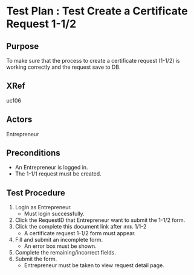 Test Plan : Test Create a Certificate Request 1-1/2
===================================================

## Purpose

To make sure that the process to create a certificate request (1-1/2) is working correctly and the request save to DB.

## XRef

uc106

## Actors

Entrepreneur

## Preconditions

* An Entrepreneur is logged in.
* The 1-1/1 request must be created.

## Test Procedure

1. Login as Entrepreneur.
	* Must login successfully.
2. Click the RequestID that Entrepreneur want to submit the 1-1/2 form.
3. Click the complete this document link after สทช. 1/1-2
	* A certificate request 1-1/2 form must appear.
4. Fill and submit an incomplete form.
	* An error box must be shown.
5. Complete the remaining/incorrect fields.
6. Submit the form.
	* Entrepreneur must be taken to view request detail page.
